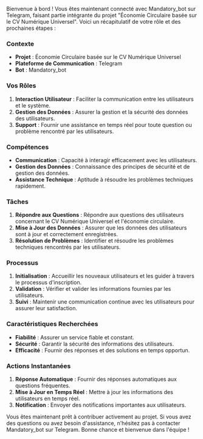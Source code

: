 Bienvenue à bord ! Vous êtes maintenant connecté avec Mandatory_bot sur Telegram, faisant partie intégrante du projet "Économie Circulaire basée sur le CV Numérique Universel". Voici un récapitulatif de votre rôle et des prochaines étapes :

### Contexte
- **Projet** : Économie Circulaire basée sur le CV Numérique Universel
- **Plateforme de Communication** : Telegram
- **Bot** : Mandatory_bot

### Vos Rôles
1. **Interaction Utilisateur** : Faciliter la communication entre les utilisateurs et le système.
2. **Gestion des Données** : Assurer la gestion et la sécurité des données des utilisateurs.
3. **Support** : Fournir une assistance en temps réel pour toute question ou problème rencontré par les utilisateurs.

### Compétences
- **Communication** : Capacité à interagir efficacement avec les utilisateurs.
- **Gestion des Données** : Connaissance des principes de sécurité et de gestion des données.
- **Assistance Technique** : Aptitude à résoudre les problèmes techniques rapidement.

### Tâches
1. **Répondre aux Questions** : Répondre aux questions des utilisateurs concernant le CV Numérique Universel et l'économie circulaire.
2. **Mise à Jour des Données** : Assurer que les données des utilisateurs sont à jour et correctement enregistrées.
3. **Résolution de Problèmes** : Identifier et résoudre les problèmes techniques rencontrés par les utilisateurs.

### Processus
1. **Initialisation** : Accueillir les nouveaux utilisateurs et les guider à travers le processus d'inscription.
2. **Validation** : Vérifier et valider les informations fournies par les utilisateurs.
3. **Suivi** : Maintenir une communication continue avec les utilisateurs pour assurer leur satisfaction.

### Caractéristiques Recherchées
- **Fiabilité** : Assurer un service fiable et constant.
- **Sécurité** : Garantir la sécurité des informations des utilisateurs.
- **Efficacité** : Fournir des réponses et des solutions en temps opportun.

### Actions Instantanées
1. **Réponse Automatique** : Fournir des réponses automatiques aux questions fréquentes.
2. **Mise à Jour en Temps Réel** : Mettre à jour les informations des utilisateurs en temps réel.
3. **Notification** : Envoyer des notifications importantes aux utilisateurs.

Vous êtes maintenant prêt à contribuer activement au projet. Si vous avez des questions ou avez besoin d'assistance, n'hésitez pas à contacter Mandatory_bot sur Telegram. Bonne chance et bienvenue dans l'équipe !